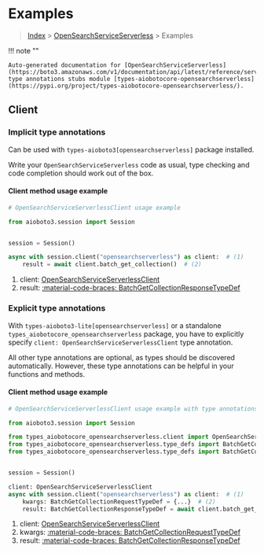 # Examples

> [Index](../README.md) > [OpenSearchServiceServerless](./README.md) > Examples

!!! note ""

    Auto-generated documentation for [OpenSearchServiceServerless](https://boto3.amazonaws.com/v1/documentation/api/latest/reference/services/opensearchserverless.html#opensearchserviceserverless)
    type annotations stubs module [types-aiobotocore-opensearchserverless](https://pypi.org/project/types-aiobotocore-opensearchserverless/).

## Client

### Implicit type annotations

Can be used with `types-aioboto3[opensearchserverless]` package installed.

Write your `OpenSearchServiceServerless` code as usual,
type checking and code completion should work out of the box.



#### Client method usage example

```python
# OpenSearchServiceServerlessClient usage example

from aioboto3.session import Session


session = Session()

async with session.client("opensearchserverless") as client:  # (1)
    result = await client.batch_get_collection()  # (2)
```

1. client: [OpenSearchServiceServerlessClient](./client.md)
2. result: [:material-code-braces: BatchGetCollectionResponseTypeDef](./type_defs.md#batchgetcollectionresponsetypedef)






### Explicit type annotations

With `types-aioboto3-lite[opensearchserverless]`
or a standalone `types_aiobotocore_opensearchserverless` package, you have to explicitly specify
`client: OpenSearchServiceServerlessClient` type annotation.

All other type annotations are optional, as types should be discovered automatically.
However, these type annotations can be helpful in your functions and methods.


#### Client method usage example

```python
# OpenSearchServiceServerlessClient usage example with type annotations

from aioboto3.session import Session

from types_aiobotocore_opensearchserverless.client import OpenSearchServiceServerlessClient
from types_aiobotocore_opensearchserverless.type_defs import BatchGetCollectionResponseTypeDef
from types_aiobotocore_opensearchserverless.type_defs import BatchGetCollectionRequestTypeDef


session = Session()

client: OpenSearchServiceServerlessClient
async with session.client("opensearchserverless") as client:  # (1)
    kwargs: BatchGetCollectionRequestTypeDef = {...}  # (2)
    result: BatchGetCollectionResponseTypeDef = await client.batch_get_collection(**kwargs)  # (3)
```

1. client: [OpenSearchServiceServerlessClient](./client.md)
2. kwargs: [:material-code-braces: BatchGetCollectionRequestTypeDef](./type_defs.md#batchgetcollectionrequesttypedef)
3. result: [:material-code-braces: BatchGetCollectionResponseTypeDef](./type_defs.md#batchgetcollectionresponsetypedef)






